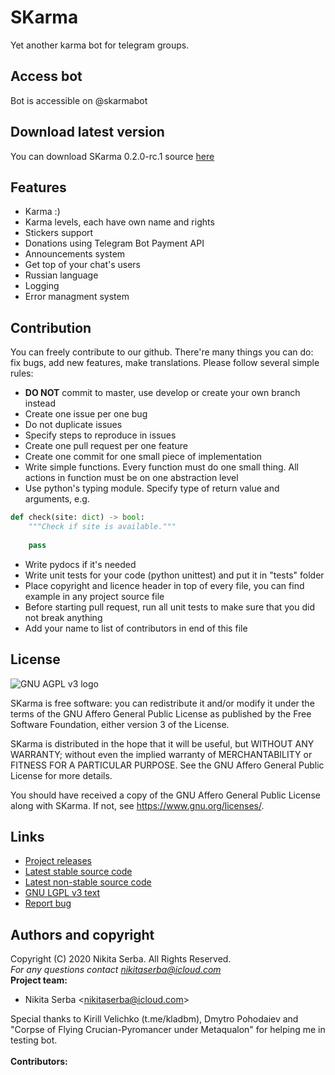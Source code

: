 # SKarma
Yet another karma bot for telegram groups.

## Access bot
Bot is accessible on @skarmabot
## Download latest version
You can download SKarma 0.2.0-rc.1 source [here](https://github.com/sandsbit/skarmabot/releases/tag/v0.2.0-rc.1)
## Features
* Karma :)
* Karma levels, each have own name and rights
* Stickers support
* Donations using Telegram Bot Payment API
* Announcements system
* Get top of your chat's users
* Russian language
* Logging
* Error managment system
## Contribution
You can freely contribute to our github. There're many things you can do: fix bugs, add new features, make translations. Please follow several simple rules:
* **DO NOT** commit to master, use develop or create your own branch instead
* Create one issue per one bug
* Do not duplicate issues
* Specify steps to reproduce in issues
* Create one pull request per one feature
* Create one commit for one small piece of implementation
* Write simple functions. Every function must do one small thing. All actions in function must be on one abstraction level
* Use python's typing module. Specify type of return value and arguments, e.g.
```python 
def check(site: dict) -> bool:
    """Check if site is available."""
    
    pass
```
* Write pydocs if it's needed
* Write unit tests for your code (python unittest) and put it in "tests" folder
* Place copyright and licence header in top of every file, you can find example in any project source file
* Before starting pull request, run all unit tests to make sure that you did not break anything
* Add your name to list of contributors in end of this file
## License
![GNU AGPL v3 logo](https://www.gnu.org/graphics/agplv3-with-text-162x68.png)

SKarma is free software: you can redistribute it and/or modify
it under the terms of the GNU Affero General Public License as published by
the Free Software Foundation, either version 3 of the License.

SKarma is distributed in the hope that it will be useful,
but WITHOUT ANY WARRANTY; without even the implied warranty of
MERCHANTABILITY or FITNESS FOR A PARTICULAR PURPOSE.  See the
GNU Affero General Public License for more details.

You should have received a copy of the GNU Affero General Public License
along with SKarma.  If not, see <https://www.gnu.org/licenses/>.
## Links
* [Project releases](https://github.com/sandsbit/skarmabot/releases)
* [Latest stable source code](https://github.com/sandsbit/skarmabot/tree/master)
* [Latest non-stable source code](https://github.com/sandsbit/skarmabot/tree/develop)
* [GNU LGPL v3 text](https://github.com/sandsbit/skarmabot/blob/master/LICENSE)
* [Report bug](https://github.com/sandsbit/skarmabot/issues)
## Authors and copyright
Copyright (C) 2020 Nikita Serba. All Rights Reserved.<br>
*For any questions contact <nikitaserba@icloud.com><br>*
**Project team:**
* Nikita Serba <<nikitaserba@icloud.com>>

Special thanks to Kirill Velichko (t.me/kladbm), Dmytro Pohodaiev and "Corpse of Flying Crucian-Pyromancer under Metaqualon"
for helping me in testing bot.<br><br>
**Contributors:**
